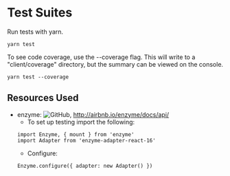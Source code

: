 # Test Suites

Run tests with yarn.
```
yarn test
```
To see code coverage, use the --coverage flag. This will write to a "client/coverage" directory, but the summary can be viewed on the console.
```
yarn test --coverage
```

## Resources Used

* enzyme: ![GitHub](https://github.com/airbnb/enzyme), http://airbnb.io/enzyme/docs/api/
  * To set up testing import the following:
  ```
  import Enzyme, { mount } from 'enzyme'
  import Adapter from 'enzyme-adapter-react-16'
  ```
  * Configure:
  ```
  Enzyme.configure({ adapter: new Adapter() })
  ```
